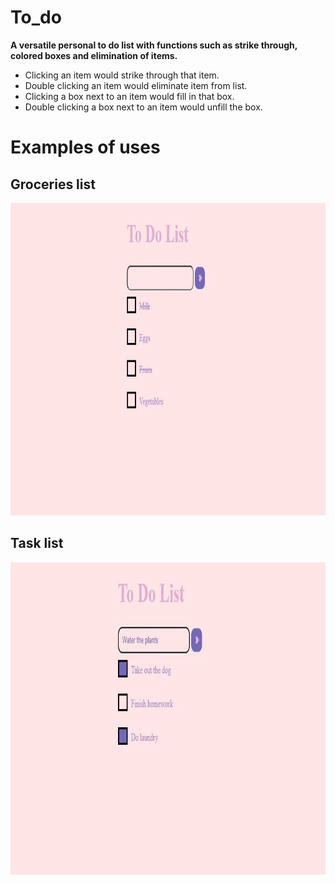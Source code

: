 # To_do

**A versatile personal to do list with functions such as strike through, colored boxes and elimination of items.**
- Clicking an item would strike through that item.
- Double clicking an item would eliminate item from list.
- Clicking a box next to an item would fill in that box.
- Double clicking a box next to an item would unfill the box.


# Examples of uses
## Groceries list

<img src= "Groceries.jpg" height = 500 width = 1000>

## Task list

<img src= "Tasks.jpg" height = 500 width = 1000>